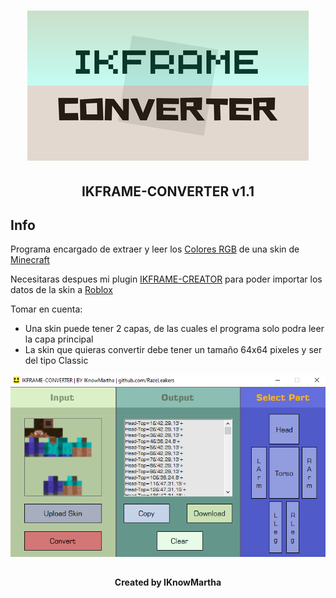 <h1 align="center"><img src="/images/IKFRAME-CONVERTER.png" alt="IKFRAME-CONVERTER" width="450px" height="240px"></h1>
<h2 align="center">IKFRAME-CONVERTER v1.1</h2>

## Info

Programa encargado de extraer y leer los <a href="https://www.w3schools.com/colors/colors_rgb.asp">Colores RGB</a> de una skin de <a href="https://minecraft.net/">Minecraft</a>

Necesitaras despues mi plugin <a href="https://github.com/razeleakers/IKFRAME-CREATOR">IKFRAME-CREATOR</a> para poder importar los datos de la skin a <a href="https://www.roblox.com/">Roblox</a>

Tomar en cuenta:

- Una skin puede tener 2 capas, de las cuales el programa solo podra leer la capa principal
- La skin que quieras convertir debe tener un tamaño 64x64 pixeles y ser del tipo Classic

<img src="/images/preview.png" alt="preview">

##

<h4 align="center">Created by IKnowMartha</h1>
